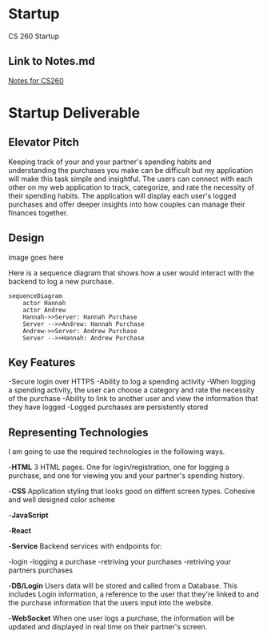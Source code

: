 # Startup
CS 260 Startup
## Link to Notes.md
[Notes for CS260](notes.md)

# Startup Deliverable
## Elevator Pitch
Keeping track of your and your partner's spending habits and understanding the purchases you make can be difficult but my application will make this task simple and insightful. The users can connect with each other on my web application to track, categorize, and rate the necessity of their spending habits. The application will display each user's logged purchases and offer deeper insights into how couples can manage their finances together.

## Design
image goes here

Here is a sequence diagram that shows how a user would interact with the backend to log a new purchase.

```mermaid
sequenceDiagram
    actor Hannah
    actor Andrew
    Hannah->>Server: Hannah Purchase
    Server -->>Andrew: Hannah Purchase
    Andrew->>Server: Andrew Purchase
    Server -->>Hannah: Andrew Purchase
```

## Key Features
-Secure login over HTTPS
-Ability to log a spending activity
-When logging a spending activity, the user can choose a category and rate the necessity of the purchase
-Ability to link to another user and view the information that they have logged
-Logged purchases are persistently stored

## Representing Technologies

I am going to use the required technologies in the following ways. 

-**HTML** 3 HTML pages. One for login/registration, one for logging a purchase, and one for viewing you and your partner's spending history. 

-**CSS** Application styling that looks good on diffent screen types. Cohesive and well designed color scheme

-**JavaScript** 

-**React**

-**Service** Backend services with endpoints for: 
    
-login
-logging a purchase
-retriving your purchases
-retriving your partners purchases

-**DB/Login** Users data will be stored and called from a Database. This includes Login information, a reference to the user that they're linked to and the purchase information that the users input into the website. 

-**WebSocket** When one user logs a purchase, the information will be updated and displayed in real time on their partner's screen. 